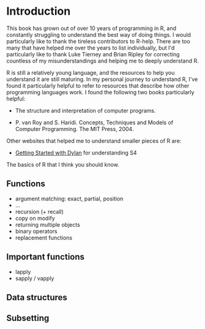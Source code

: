 # Introduction

This book has grown out of over 10 years of programming in R, and constantly struggling to understand the best way of doing things. I would particularly like to thank the tireless contributors to R-help. There are too many that have helped me over the years to list individually, but I'd particularly like to thank Luke Tierney and Brian Ripley for correcting countless of my misunderstandings and helping me to deeply understand R.

R is still a relatively young language, and the resources to help you understand it are still maturing. In my personal journey to understand R, I've found it particularly helpful to refer to resources that describe how other programming languages work.  I found the following two books particularly helpful:

* The structure and interpretation of computer programs.

* P. van Roy and S. Haridi. Concepts, Techniques and Models of Computer Programming. The MIT Press, 2004.

Other websites that helped me to understand smaller pieces of R are:

* [Getting Started with Dylan](http://www.opendylan.org/gdref/tutorial.html)
  for understanding S4

The basics of R that I think you should know.  

## Functions

* argument matching: exact, partial, position
* ...
* recursion (+ recall)
* copy on modify
* returning multiple objects
* binary operators
* replacement functions

## Important functions

 * lapply
 * sapply / vapply

## Data structures

## Subsetting

